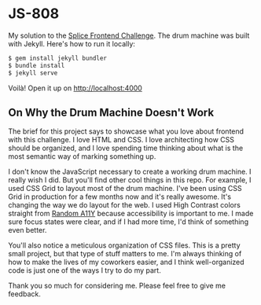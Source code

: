 # JS-808

My solution to the [Splice Frontend Challenge](https://github.com/splicers/js-808). The drum machine was built with Jekyll. Here's how to run it locally:

```sh
$ gem install jekyll bundler
$ bundle install
$ jekyll serve
```

Voilà! Open it up on <http://localhost:4000>

## On Why the Drum Machine Doesn't Work

The brief for this project says to showcase what you love about frontend with this challenge. I love HTML and CSS. I love architecting how CSS should be organized, and I love spending time thinking about what is the most semantic way of marking something up.

I don't know the JavaScript necessary to create a working drum machine. I really wish I did. But you'll find other cool things in this repo. For example, I used CSS Grid to layout most of the drum machine. I've been using CSS Grid in production for a few months now and it's really awesome. It's changing the way we do layout for the web. I used High Contrast colors straight from [Random A11Y](https://www.randoma11y.com/) because accessibility is important to me. I made sure focus states were clear, and if I had more time, I'd think of something even better.

You'll also notice a meticulous organization of CSS files. This is a pretty small project, but that type of stuff matters to me. I'm always thinking of how to make the lives of my coworkers easier, and I think well-organized code is just one of the ways I try to do my part.

Thank you so much for considering me. Please feel free to give me feedback.
